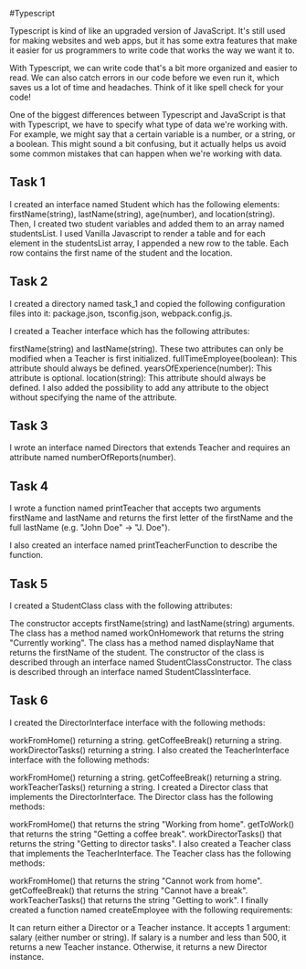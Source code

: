 #Typescript

Typescript is kind of like an upgraded version of JavaScript. It's still used for making websites and web apps, but it has some extra features that make it easier for us programmers to write code that works the way we want it to.

With Typescript, we can write code that's a bit more organized and easier to read. We can also catch errors in our code before we even run it, which saves us a lot of time and headaches. Think of it like spell check for your code!

One of the biggest differences between Typescript and JavaScript is that with Typescript, we have to specify what type of data we're working with. For example, we might say that a certain variable is a number, or a string, or a boolean. This might sound a bit confusing, but it actually helps us avoid some common mistakes that can happen when we're working with data.

## Task 1
I created an interface named Student which has the following elements: firstName(string), lastName(string), age(number), and location(string). Then, I created two student variables and added them to an array named studentsList. I used Vanilla Javascript to render a table and for each element in the studentsList array, I appended a new row to the table. Each row contains the first name of the student and the location.

## Task 2
I created a directory named task_1 and copied the following configuration files into it: package.json, tsconfig.json, webpack.config.js.

I created a Teacher interface which has the following attributes:

firstName(string) and lastName(string). These two attributes can only be modified when a Teacher is first initialized.
fullTimeEmployee(boolean): This attribute should always be defined.
yearsOfExperience(number): This attribute is optional.
location(string): This attribute should always be defined.
I also added the possibility to add any attribute to the object without specifying the name of the attribute.

## Task 3
I wrote an interface named Directors that extends Teacher and requires an attribute named numberOfReports(number).

## Task 4
I wrote a function named printTeacher that accepts two arguments firstName and lastName and returns the first letter of the firstName and the full lastName (e.g. "John Doe" -> "J. Doe").

I also created an interface named printTeacherFunction to describe the function.

## Task 5
I created a StudentClass class with the following attributes:

The constructor accepts firstName(string) and lastName(string) arguments.
The class has a method named workOnHomework that returns the string "Currently working".
The class has a method named displayName that returns the firstName of the student.
The constructor of the class is described through an interface named StudentClassConstructor.
The class is described through an interface named StudentClassInterface.

## Task 6
I created the DirectorInterface interface with the following methods:

workFromHome() returning a string.
getCoffeeBreak() returning a string.
workDirectorTasks() returning a string.
I also created the TeacherInterface interface with the following methods:

workFromHome() returning a string.
getCoffeeBreak() returning a string.
workTeacherTasks() returning a string.
I created a Director class that implements the DirectorInterface. The Director class has the following methods:

workFromHome() that returns the string "Working from home".
getToWork() that returns the string "Getting a coffee break".
workDirectorTasks() that returns the string "Getting to director tasks".
I also created a Teacher class that implements the TeacherInterface. The Teacher class has the following methods:

workFromHome() that returns the string "Cannot work from home".
getCoffeeBreak() that returns the string "Cannot have a break".
workTeacherTasks() that returns the string "Getting to work".
I finally created a function named createEmployee with the following requirements:

It can return either a Director or a Teacher instance.
It accepts 1 argument: salary (either number or string).
If salary is a number and less than 500, it returns a new Teacher instance. Otherwise, it returns a new Director instance.
